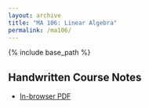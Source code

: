 ```yaml
---
layout: archive
title: "MA 106: Linear Algebra"
permalink: /ma106/
---
```

{% include base_path %}

## Handwritten Course Notes

- [In-browser PDF](/files/resources/ma111/ma106_agni.pdf)

